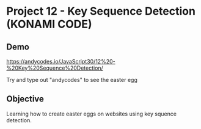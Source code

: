 # Project 12 - Key Sequence Detection (KONAMI CODE)

## Demo

https://andycodes.io/JavaScript30/12%20-%20Key%20Sequence%20Detection/

Try and type out "andycodes" to see the easter egg

## Objective

Learning how to create easter eggs on websites using key squence detection.
